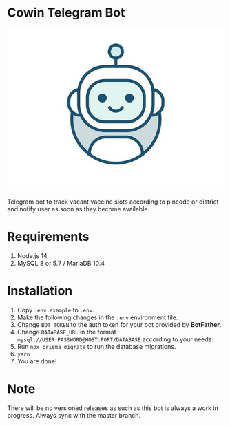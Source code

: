 # Cowin Telegram Bot

![Bot Logo](logo.jpg)

Telegram bot to track vacant vaccine slots according to pincode or district and notify user as soon as they become available.

# Requirements

1. Node.js 14
2. MySQL 8 or 5.7 / MariaDB 10.4

# Installation

1. Copy `.env.example` to `.env`.
2. Make the following changes in the `.env` environment file.
3. Change `BOT_TOKEN` to the auth token for your bot provided by **BotFather**.
4. Change `DATABASE_URL` in the format ```mysql://USER:PASSWORD@HOST:PORT/DATABASE``` according to your needs.
5. Run ```npx prisma migrate``` to run the database migrations.
5. ```yarn```
6. You are done!

# Note

There will be no versioned releases as such as this bot is always a work in progress. Always sync with the master branch.
